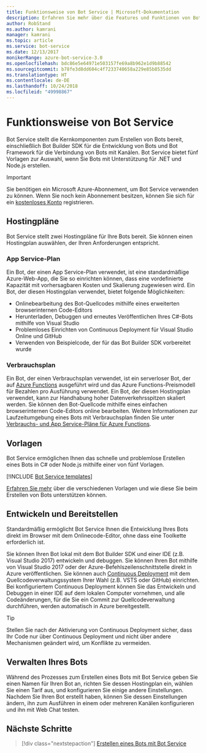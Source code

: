 ```yaml
---
title: Funktionsweise von Bot Service | Microsoft-Dokumentation
description: Erfahren Sie mehr über die Features und Funktionen von Bot Service.
author: RobStand
ms.author: kamrani
manager: kamrani
ms.topic: article
ms.service: bot-service
ms.date: 12/13/2017
monikerRange: azure-bot-service-3.0
ms.openlocfilehash: bdc86e5e64971e503157fe69a8b962e1d9b88542
ms.sourcegitcommit: b78fe3d8dd604c4f7233740658a229e85b8535dd
ms.translationtype: HT
ms.contentlocale: de-DE
ms.lasthandoff: 10/24/2018
ms.locfileid: "49998867"
---
```

# <a name="how-bot-service-works"></a>Funktionsweise von Bot Service

Bot Service stellt die Kernkomponenten zum Erstellen von Bots bereit, einschließlich Bot Builder SDK für die Entwicklung von Bots und Bot Framework für die Verbindung von Bots mit Kanälen. Bot Service bietet fünf Vorlagen zur Auswahl, wenn Sie Bots mit Unterstützung für .NET und Node.js erstellen.

> [!IMPORTANT]
> Sie benötigen ein Microsoft Azure-Abonnement, um Bot Service verwenden zu können. Wenn Sie noch kein Abonnement besitzen, können Sie sich für ein <a href="https://azure.microsoft.com/en-us/free/" target="_blank">kostenloses Konto</a> registrieren.

## <a name="hosting-plans"></a>Hostingpläne
Bot Service stellt zwei Hostingpläne für Ihre Bots bereit. Sie können einen Hostingplan auswählen, der Ihren Anforderungen entspricht.

### <a name="app-service-plan"></a>App Service-Plan

Ein Bot, der einen App Service-Plan verwendet, ist eine standardmäßige Azure-Web-App, die Sie so einrichten können, dass eine vordefinierte Kapazität mit vorhersagbaren Kosten und Skalierung zugewiesen wird. Ein Bot, der diesen Hostingplan verwendet, bietet folgende Möglichkeiten:

* Onlinebearbeitung des Bot-Quellcodes mithilfe eines erweiterten browserinternen Code-Editors
* Herunterladen, Debuggen und erneutes Veröffentlichen Ihres C#-Bots mithilfe von Visual Studio
* Problemloses Einrichten von Continuous Deployment für Visual Studio Online und GitHub
* Verwenden von Beispielcode, der für das Bot Builder SDK vorbereitet wurde

### <a name="consumption-plan"></a>Verbrauchsplan
Ein Bot, der einen Verbrauchsplan verwendet, ist ein serverloser Bot, der auf <a href="http://go.microsoft.com/fwlink/?linkID=747839" target="_blank">Azure Functions</a> ausgeführt wird und das Azure Functions-Preismodell für Bezahlen pro Ausführung verwendet. Ein Bot, der diesen Hostingplan verwendet, kann zur Handhabung hoher Datenverkehrsspitzen skaliert werden. Sie können den Bot-Quellcode mithilfe eines einfachen browserinternen Code-Editors online bearbeiten. Weitere Informationen zur Laufzeitumgebung eines Bots mit Verbrauchsplan finden Sie unter <a target='_blank' href='/azure/azure-functions/functions-scale'>Verbrauchs- und App Service-Pläne für Azure Functions</a>.

## <a name="templates"></a>Vorlagen

Bot Service ermöglichen Ihnen das schnelle und problemlose Erstellen eines Bots in C# oder Node.js mithilfe einer von fünf Vorlagen.

[!INCLUDE [Bot Service templates](~/includes/snippet-abs-templates.md)]

[Erfahren Sie mehr](bot-service-concept-templates.md) über die verschiedenen Vorlagen und wie diese Sie beim Erstellen von Bots unterstützen können.

## <a name="develop-and-deploy"></a>Entwickeln und Bereitstellen

Standardmäßig ermöglicht Bot Service Ihnen die Entwicklung Ihres Bots direkt im Browser mit dem Onlinecode-Editor, ohne dass eine Toolkette erforderlich ist. 

Sie können Ihren Bot lokal mit dem Bot Builder SDK und einer IDE (z.B. Visual Studio 2017) entwickeln und debuggen. Sie können Ihren Bot mithilfe von Visual Studio 2017 oder der Azure-Befehlszeilenschnittstelle direkt in Azure veröffentlichen. Sie können auch [Continuous Deployment](bot-service-continuous-deployment.md) mit dem Quellcodeverwaltungssystem Ihrer Wahl (z.B. VSTS oder GitHub) einrichten. Bei konfiguriertem Continuous Deployment können Sie das Entwickeln und Debuggen in einer IDE auf dem lokalen Computer vornehmen, und alle Codeänderungen, für die Sie ein Commit zur Quellcodeverwaltung durchführen, werden automatisch in Azure bereitgestellt.  

> [!TIP]
> Stellen Sie nach der Aktivierung von Continuous Deployment sicher, dass Ihr Code nur über Continuous Deployment und nicht über andere Mechanismen geändert wird, um Konflikte zu vermeiden.

## <a name="manage-your-bot"></a>Verwalten Ihres Bots 

Während des Prozesses zum Erstellen eines Bots mit Bot Service geben Sie einen Namen für Ihren Bot an, richten Sie dessen Hostingplan ein, wählen Sie einen Tarif aus, und konfigurieren Sie einige andere Einstellungen. Nachdem Sie Ihren Bot erstellt haben, können Sie dessen Einstellungen ändern, ihn zum Ausführen in einem oder mehreren Kanälen konfigurieren und ihn mit Web Chat testen. 

## <a name="next-steps"></a>Nächste Schritte

> [!div class="nextstepaction"]
> [Erstellen eines Bots mit Bot Service](bot-service-quickstart.md)